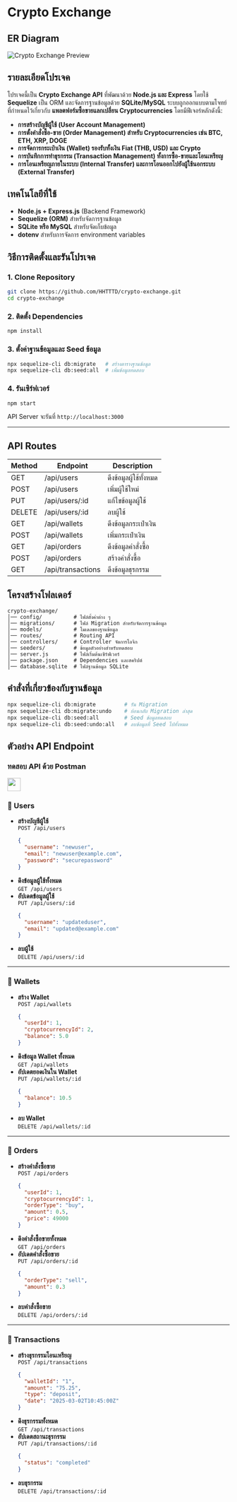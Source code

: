 # Crypto Exchange 

## ER Diagram
![Crypto Exchange Preview](https://cdn.discordapp.com/attachments/1127802967274303498/1345328161730199616/crypto-exchange.drawio1.png?ex=67d8953c&is=67d743bc&hm=87192a05ab81bab2b66279577e53e91ee98be80f5827b225f1987c01efaf6ce5&)

## รายละเอียดโปรเจค

โปรเจคนี้เป็น **Crypto Exchange API** ที่พัฒนาด้วย **Node.js และ Express** โดยใช้ **Sequelize** เป็น ORM และจัดการฐานข้อมูลด้วย **SQLite/MySQL** ระบบถูกออกแบบตามโจทย์ที่กำหนดไว้เกี่ยวกับ **แพลตฟอร์มซื้อขายแลกเปลี่ยน Cryptocurrencies** โดยมีฟีเจอร์หลักดังนี้:
- **การสร้างบัญชีผู้ใช้ (User Account Management)**
- **การตั้งคำสั่งซื้อ-ขาย (Order Management) สำหรับ Cryptocurrencies เช่น BTC, ETH, XRP, DOGE**
- **การจัดการกระเป๋าเงิน (Wallet) รองรับทั้งเงิน Fiat (THB, USD) และ Crypto**
- **การบันทึกการทำธุรกรรม (Transaction Management) ทั้งการซื้อ-ขายและโอนเหรียญ**
- **การโอนเหรียญภายในระบบ (Internal Transfer) และการโอนออกไปยังผู้ใช้นอกระบบ (External Transfer)**

## เทคโนโลยีที่ใช้
- **Node.js + Express.js** (Backend Framework)
- **Sequelize (ORM)** สำหรับจัดการฐานข้อมูล
- **SQLite หรือ MySQL** สำหรับจัดเก็บข้อมูล
- **dotenv** สำหรับการจัดการ environment variables

## วิธีการติดตั้งและรันโปรเจค
### 1. Clone Repository
```bash
git clone https://github.com/HHTTTD/crypto-exchange.git
cd crypto-exchange
```
### 2. ติดตั้ง Dependencies
```bash
npm install
```
### 3. ตั้งค่าฐานข้อมูลและ Seed ข้อมูล
```bash
npx sequelize-cli db:migrate   # สร้างตารางฐานข้อมูล
npx sequelize-cli db:seed:all  # เพิ่มข้อมูลทดสอบ
```
### 4. รันเซิร์ฟเวอร์
```bash
npm start
```
API Server จะรันที่ `http://localhost:3000`

---
## API Routes

| Method | Endpoint         | Description |
|--------|-----------------|-------------|
| GET    | /api/users      | ดึงข้อมูลผู้ใช้ทั้งหมด |
| POST   | /api/users      | เพิ่มผู้ใช้ใหม่ |
| PUT    | /api/users/:id  | แก้ไขข้อมูลผู้ใช้ |
| DELETE | /api/users/:id  | ลบผู้ใช้ |
| GET    | /api/wallets    | ดึงข้อมูลกระเป๋าเงิน |
| POST   | /api/wallets    | เพิ่มกระเป๋าเงิน |
| GET    | /api/orders     | ดึงข้อมูลคำสั่งซื้อ |
| POST   | /api/orders     | สร้างคำสั่งซื้อ |
| GET    | /api/transactions | ดึงข้อมูลธุรกรรม |

## โครงสร้างโฟลเดอร์
```
crypto-exchange/
│── config/          # ไฟล์ตั้งค่าต่าง ๆ
│── migrations/      # ไฟล์ Migration สำหรับจัดการฐานข้อมูล
│── models/          # โมเดลของฐานข้อมูล
│── routes/          # Routing API
│── controllers/     # Controller จัดการโลจิก
│── seeders/         # ข้อมูลตัวอย่างสำหรับทดสอบ
│── server.js        # ไฟล์เริ่มต้นเซิร์ฟเวอร์
│── package.json     # Dependencies และสคริปต์
│── database.sqlite  # ไฟล์ฐานข้อมูล SQLite 
```

## คำสั่งที่เกี่ยวข้องกับฐานข้อมูล
```sh
npx sequelize-cli db:migrate         # รัน Migration
npx sequelize-cli db:migrate:undo    # ย้อนกลับ Migration ล่าสุด
npx sequelize-cli db:seed:all        # Seed ข้อมูลทดสอบ
npx sequelize-cli db:seed:undo:all   # ลบข้อมูลที่ Seed ไปทั้งหมด
```


## ตัวอย่าง API Endpoint

### ทดสอบ API ด้วย Postman 
<img height="30" src="https://raw.githubusercontent.com/marwin1991/profile-technology-icons/refs/heads/main/icons/postman.png">

### 🔹 Users
- **สร้างบัญชีผู้ใช้**  
  `POST /api/users`
  ```json
  {
    "username": "newuser",
    "email": "newuser@example.com",
    "password": "securepassword"
  }
  ```
- **ดึงข้อมูลผู้ใช้ทั้งหมด**  
  `GET /api/users`
- **อัปเดตข้อมูลผู้ใช้**  
  `PUT /api/users/:id`
  ```json
  {
    "username": "updateduser",
    "email": "updated@example.com"
  }
  ```
- **ลบผู้ใช้**  
  `DELETE /api/users/:id`

---

### 🔹 Wallets
- **สร้าง Wallet**  
  `POST /api/wallets`
  ```json
  {
    "userId": 1,
    "cryptocurrencyId": 2,
    "balance": 5.0
  }
  ```
- **ดึงข้อมูล Wallet ทั้งหมด**  
  `GET /api/wallets`
- **อัปเดตยอดเงินใน Wallet**  
  `PUT /api/wallets/:id`
  ```json
  {
    "balance": 10.5
  }
  ```
- **ลบ Wallet**  
  `DELETE /api/wallets/:id`

---

### 🔹 Orders
- **สร้างคำสั่งซื้อขาย**  
  `POST /api/orders`
  ```json
  {
    "userId": 1,
    "cryptocurrencyId": 1,
    "orderType": "buy",
    "amount": 0.5,
    "price": 49000
  }
  ```
- **ดึงคำสั่งซื้อขายทั้งหมด**  
  `GET /api/orders`
- **อัปเดตคำสั่งซื้อขาย**  
  `PUT /api/orders/:id`
  ```json
  {
    "orderType": "sell",
    "amount": 0.3
  }
  ```
- **ลบคำสั่งซื้อขาย**  
  `DELETE /api/orders/:id`

---

### 🔹 Transactions
- **สร้างธุรกรรมโอนเหรียญ**  
  `POST /api/transactions`
  ```json
  {
    "walletId": "1",
    "amount": "75.25",
    "type": "deposit",
    "date": "2025-03-02T10:45:00Z"
  }
  ```
- **ดึงธุรกรรมทั้งหมด**  
  `GET /api/transactions`
- **อัปเดตสถานะธุรกรรม**  
  `PUT /api/transactions/:id`
  ```json
  {
    "status": "completed"
  }
  ```
- **ลบธุรกรรม**  
  `DELETE /api/transactions/:id`

